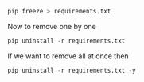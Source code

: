```python
pip freeze > requirements.txt
```

Now to remove one by one

```python
pip uninstall -r requirements.txt
```

If we want to remove all at once then

```python
pip uninstall -r requirements.txt -y
```
